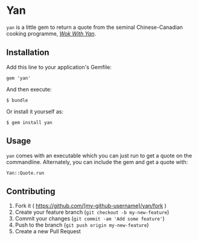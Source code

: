 # Yan

`yan` is a little gem to return a quote from the seminal Chinese-Canadian cooking programme, [_Wok With Yan_](http://en.wikipedia.org/wiki/Wok_with_Yan).

## Installation

Add this line to your application's Gemfile:

    gem 'yan'

And then execute:

    $ bundle

Or install it yourself as:

    $ gem install yan

## Usage

`yan` comes with an executable which you can just run to get a quote on the commandline. Alternately, you can include the gem and get a quote with:

```
Yan::Quote.run
```

## Contributing

1. Fork it ( https://github.com/[my-github-username]/yan/fork )
2. Create your feature branch (`git checkout -b my-new-feature`)
3. Commit your changes (`git commit -am 'Add some feature'`)
4. Push to the branch (`git push origin my-new-feature`)
5. Create a new Pull Request
